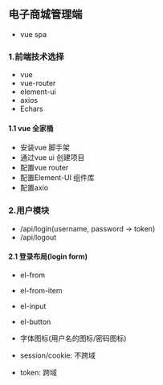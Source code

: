 ## 电子商城管理端
* vue spa  

### 1.前端技术选择

* vue  
* vue-router
* element-ui
* axios
* Echars

#### 1.1 vue 全家桶
* 安装vue 脚手架
* 通过vue ui 创建项目
* 配置vue router
* 配置Element-UI 组件库
* 配置axio

### 2.用户模块
* /api/login(username, password -> token)
* /api/logout


#### 2.1 登录布局(login form)
* el-from
* el-from-item
* el-input
* el-button
* 字体图标(用户名的图标/密码图标)


* session/cookie: 不跨域
* token: 跨域



